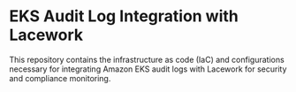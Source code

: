 # EKS Audit Log Integration with Lacework

This repository contains the infrastructure as code (IaC) and configurations necessary for integrating Amazon EKS audit logs with Lacework for security and compliance monitoring.
